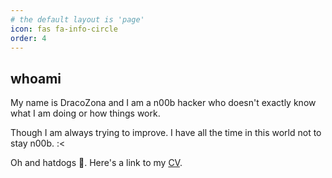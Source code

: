 ```yaml
---
# the default layout is 'page'
icon: fas fa-info-circle
order: 4
---
```


## whoami

My name is DracoZona and I am a n00b hacker who doesn't exactly know what I am doing or how things work. 

Though I am always trying to improve. I have all the time in this world not to stay n00b. :<

Oh and hatdogs 🌭. Here's a link to my <a href="https://dracozona.com/cv" target="_blank">CV</a>.